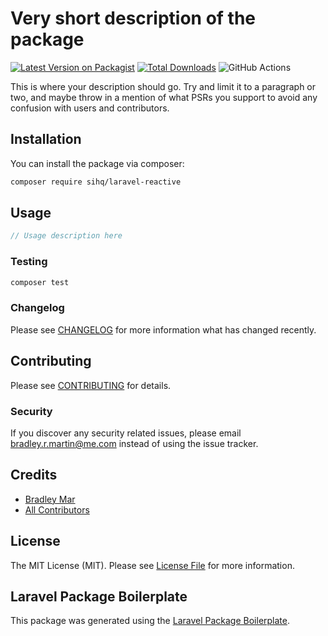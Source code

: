 # Very short description of the package

[![Latest Version on Packagist](https://img.shields.io/packagist/v/sihq/laravel-reactive.svg?style=flat-square)](https://packagist.org/packages/sihq/laravel-reactive)
[![Total Downloads](https://img.shields.io/packagist/dt/sihq/laravel-reactive.svg?style=flat-square)](https://packagist.org/packages/sihq/laravel-reactive)
![GitHub Actions](https://github.com/sihq/laravel-reactive/actions/workflows/main.yml/badge.svg)

This is where your description should go. Try and limit it to a paragraph or two, and maybe throw in a mention of what PSRs you support to avoid any confusion with users and contributors.

## Installation

You can install the package via composer:

```bash
composer require sihq/laravel-reactive
```

## Usage

```php
// Usage description here
```

### Testing

```bash
composer test
```

### Changelog

Please see [CHANGELOG](CHANGELOG.md) for more information what has changed recently.

## Contributing

Please see [CONTRIBUTING](CONTRIBUTING.md) for details.

### Security

If you discover any security related issues, please email bradley.r.martin@me.com instead of using the issue tracker.

## Credits

-   [Bradley Mar](https://github.com/sihq)
-   [All Contributors](../../contributors)

## License

The MIT License (MIT). Please see [License File](LICENSE.md) for more information.

## Laravel Package Boilerplate

This package was generated using the [Laravel Package Boilerplate](https://laravelpackageboilerplate.com).
